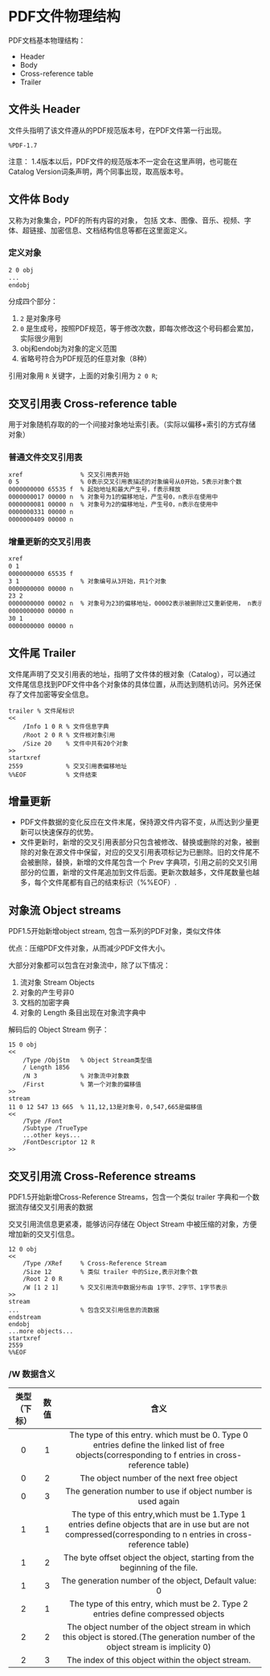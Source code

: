 # PDF文件物理结构

PDF文档基本物理结构：

- Header
- Body
- Cross-reference table
- Trailer

## 文件头 Header

文件头指明了该文件遵从的PDF规范版本号，在PDF文件第一行出现。

```text
%PDF-1.7
```

注意： 1.4版本以后，PDF文件的规范版本不一定会在这里声明，也可能在 Catalog Version词条声明，两个同事出现，取高版本号。

## 文件体 Body

又称为对象集合，PDF的所有内容的对象， 包括 文本、图像、音乐、视频、字体、超链接、加密信息、文档结构信息等都在这里面定义。

### 定义对象

```txt
2 0 obj
...
endobj
```

分成四个部分：

1. `2` 是对象序号
1. `0` 是生成号，按照PDF规范，等于修改次数，即每次修改这个号码都会累加，实际很少用到
1. obj和endobj为对象的定义范围
1. 省略号符合为PDF规范的任意对象（8种）

引用对象用 `R` 关键字，上面的对象引用为 `2 0 R`;

## 交叉引用表 Cross-reference table

用于对象随机存取的的一个间接对象地址索引表。（实际以偏移+索引的方式存储对象）

### 普通文件交叉引用表

```txt
xref                % 交叉引用表开始
0 5                 % 0表示交叉引用表描述的对象编号从0开始，5表示对象个数
0000000000 65535 f  % 起始地址和最大产生号，f表示释放
0000000017 00000 n  % 对象号为1的偏移地址，产生号0，n表示在使用中
0000000081 00000 n  % 对象号为2的偏移地址，产生号0，n表示在使用中
0000000331 00000 n
0000000409 00000 n
```

### 增量更新的交叉引用表

```txt
xref
0 1
0000000000 65535 f
3 1                 % 对象编号从3开始，共1个对象
0000000000 00000 n
23 2
0000000000 00002 n  % 对象号为23的偏移地址，00002表示被删除过又重新使用， n表示在使用中
0000000000 00000 n
30 1
0000000000 00000 n
```

## 文件尾 Trailer

文件尾声明了交叉引用表的地址，指明了文件体的根对象（Catalog），可以通过文件尾信息找到PDF文件中各个对象体的具体位置，从而达到随机访问。另外还保存了文件加密等安全信息。

```text
trailer % 文件尾标识
<<
    /Info 1 0 R % 文件信息字典
    /Root 2 0 R % 文件根对象引用
    /Size 20    % 文件中共有20个对象
>>
startxref
2559            % 交叉引用表偏移地址
%%EOF           % 文件结束
```

## 增量更新

- PDF文件数据的变化反应在文件末尾，保持源文件内容不变，从而达到少量更新可以快速保存的优势。
- 文件更新时，新增的交叉引用表部分只包含被修改、替换或删除的对象，被删除的对象在源文件中保留，对应的交叉引用表项标记为已删除。旧的文件尾不会被删除，替换，新增的文件尾包含一个 Prev 字典项，引用之前的交叉引用部分的位置，新增的文件尾追加到文件后面。更新次数越多，文件尾数量也越多，每个文件尾都有自己的结束标识（%%EOF）.

## 对象流 Object streams

PDF1.5开始新增object stream, 包含一系列的PDF对象，类似文件体

优点：压缩PDF文件对象，从而减少PDF文件大小。

大部分对象都可以包含在对象流中，除了以下情况：

1. 流对象 Stream Objects
1. 对象的产生号非0
1. 文档的加密字典
1. 对象的 Length 条目出现在对象流字典中

解码后的 Object Stream 例子：

```text
15 0 obj
<<
    /Type /ObjStm   % Object Stream类型值
    / Length 1856
    /N 3            % 对象流中对象数
    /First          % 第一个对象的偏移值
>>
stream
11 0 12 547 13 665  % 11,12,13是对象号，0,547,665是偏移值
<<
    /Type /Font
    /Subtype /TrueType
    ...other keys...
    /FontDescriptor 12 R
>>
```

## 交叉引用流 Cross-Reference streams

PDF1.5开始新增Cross-Reference Streams，包含一个类似 trailer 字典和一个数据流存储交叉引用表的数据

交叉引用流信息更紧凑，能够访问存储在 Object Stream 中被压缩的对象，方便增加新的交叉引信息。

```text
12 0 obj
<<
    /Type /XRef     % Cross-Reference Stream
    /Size 12        % 类似 trailer 中的Size,表示对象个数
    /Root 2 0 R
    /W [1 2 1]      % 交叉引用流中数据分布由 1字节、2字节、1字节表示
>>
stream
...                 % 包含交叉引用信息的流数据
endstream
endobj
...more objects...
startxref
2559
%%EOF
```

### /W 数据含义

|类型（下标）|数值|含义|
|:--:|:--:|:--:|
|0|1|The type of this entry. which must be 0. Type 0 entries define the linked list of free objects(corresponding to f entries in cross-reference table)|
|0|2|The object number of the next free object|
|0|3|The generation number to use if object number is used again|
|1|1|The type of this entry,which must be 1.Type 1 entries define objects that are in use but are not compressed(corresponding to n entries in cross-reference table)|
|1|2|The byte offset object the object, starting from the beginning of the file.|
|1|3|The generation number of the object, Default value: 0|
|2|1|The type of this entry, which must be 2. Type 2 entries define compressed objects|
|2|2|The object number of the object stream in which this object is stored.(The generation number of the object stream is implicity 0)|
|2|3|The index of this object within the object stream.|